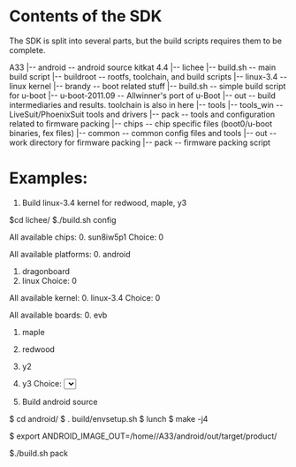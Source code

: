# Contents of the SDK

The SDK is split into several parts, but the build scripts requires them to be complete.

A33
 |-- android -- android source kitkat 4.4
 |-- lichee
     |-- build.sh -- main build script
     |-- buildroot -- rootfs, toolchain, and build scripts
     |-- linux-3.4 -- linux kernel
     |-- brandy -- boot related stuff
         |-- build.sh -- simple build script for u-boot
         |-- u-boot-2011.09 -- Allwinner's port of u-Boot 
     |-- out -- build intermediaries and results. toolchain is also in here
     |-- tools
         |-- tools_win -- LiveSuit/PhoenixSuit tools and drivers
         |-- pack -- tools and configuration related to firmware packing
             |-- chips -- chip specific files (boot0/u-boot binaries, fex files)
             |-- common -- common config files and tools
             |-- out -- work directory for firmware packing
             |-- pack -- firmware packing script 


# Examples:

1. Build linux-3.4 kernel for redwood, maple, y3

  $cd lichee/
  $./build.sh config
  
All available chips:
   0. sun8iw5p1
Choice: 0

All available platforms:
   0. android
   1. dragonboard
   2. linux
Choice: 0

All available kernel:
   0. linux-3.4
Choice: 0

All available boards:
   0. evb
   1. maple
   2. redwood
   3. y2
   4. y3
Choice: <select your board>

2. Build android source

$ cd android/
$ . build/envsetup.sh
$ lunch <your device>
$ make -j4

$ export ANDROID_IMAGE_OUT=/home/<user>/A33/android/out/target/product/<your device>

$./build.sh pack


